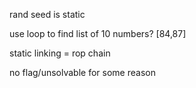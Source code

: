 
rand seed is static

use loop to find list of 10 numbers?
[84,87]

static linking = rop chain

no flag/unsolvable for some reason